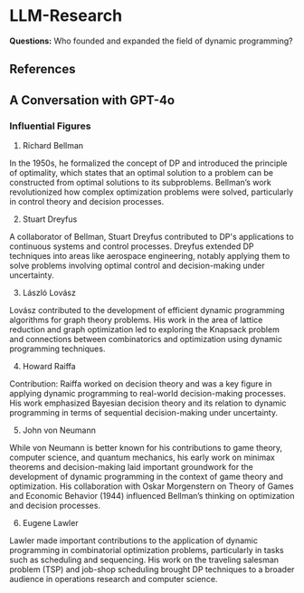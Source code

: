 # LLM-Research

**Questions:** Who founded and expanded the field of dynamic programming?

## References



## A Conversation with GPT-4o

### Influential Figures
1. Richard Bellman

In the 1950s, he formalized the concept of DP and introduced the principle of optimality, which states that an optimal solution to a problem can be constructed from optimal solutions to its subproblems. Bellman’s work revolutionized how complex optimization problems were solved, particularly in control theory and decision processes.

2. Stuart Dreyfus

A collaborator of Bellman, Stuart Dreyfus contributed to DP's applications to continuous systems and control processes. Dreyfus extended DP techniques into areas like aerospace engineering, notably applying them to solve problems involving optimal control and decision-making under uncertainty.

3. László Lovász

Lovász contributed to the development of efficient dynamic programming algorithms for graph theory problems. His work in the area of lattice reduction and graph optimization led to exploring the Knapsack problem and connections between combinatorics and optimization using dynamic programming techniques.

4. Howard Raiffa

Contribution: Raiffa worked on decision theory and was a key figure in applying dynamic programming to real-world decision-making processes. His work emphasized Bayesian decision theory and its relation to dynamic programming in terms of sequential decision-making under uncertainty.

5. John von Neumann

While von Neumann is better known for his contributions to game theory, computer science, and quantum mechanics, his early work on minimax theorems and decision-making laid important groundwork for the development of dynamic programming in the context of game theory and optimization. His collaboration with Oskar Morgenstern on Theory of Games and Economic Behavior (1944) influenced Bellman’s thinking on optimization and decision processes.

6. Eugene Lawler

Lawler made important contributions to the application of dynamic programming in combinatorial optimization problems, particularly in tasks such as scheduling and sequencing. His work on the traveling salesman problem (TSP) and job-shop scheduling brought DP techniques to a broader audience in operations research and computer science.
